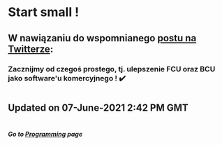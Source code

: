 # Start small !


## W nawiązaniu do wspomnianego [postu na Twitterze](https://twitter.com/C4B_Lab/status/1400381495349481479 "Lepsza Informatyka"):

### Zacznijmy od czegoś prostego, tj. ulepszenie FCU oraz BCU jako software'u komercyjnego !&nbsp;:heavy_check_mark:

#
## Updated on 07-June-2021 2:42 PM GMT

#
##### Go to [Programming](/programming/Programming.md#all-the-latest-about-lucas-programming-activities "All the latest about Lucas' software engineering") page
